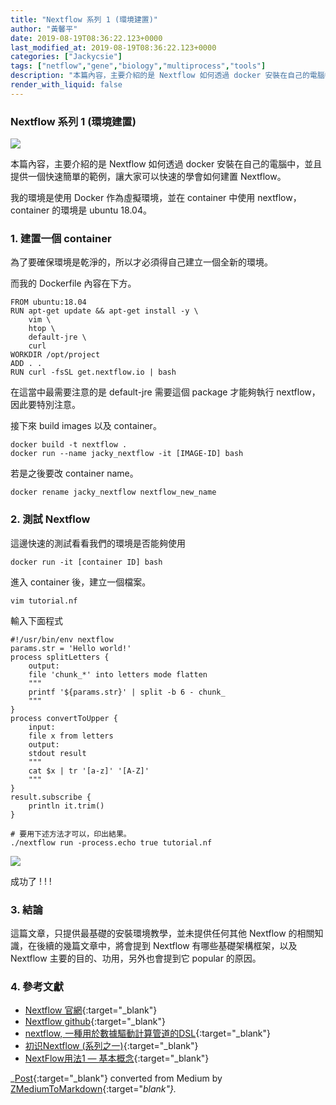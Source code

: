 ```yaml
---
title: "Nextflow 系列 1 (環境建置)"
author: "黃馨平"
date: 2019-08-19T08:36:22.123+0000
last_modified_at: 2019-08-19T08:36:22.123+0000
categories: ["Jackycsie"]
tags: ["netflow","gene","biology","multiprocess","tools"]
description: "本篇內容，主要介紹的是 Nextflow 如何透過 docker 安裝在自己的電腦中，並且提供一個簡單的範例，讓大家可以快速的學會如何建置 Nextflow，以及實測成功。"
render_with_liquid: false
---
```


### Nextflow 系列 1 \(環境建置\)


![](https://miro.medium.com/max/1400/1*IoIYRadrFeOuzn5ma9uuAw.jpeg)


本篇內容，主要介紹的是 Nextflow 如何透過 docker 安裝在自己的電腦中，並且提供一個快速簡單的範例，讓大家可以快速的學會如何建置 Nextflow。

我的環境是使用 Docker 作為虛擬環境，並在 container 中使用 nextflow， container 的環境是 ubuntu 18\.04。
### 1\. 建置一個 container

為了要確保環境是乾淨的，所以才必須得自己建立一個全新的環境。

而我的 Dockerfile 內容在下方。
```
FROM ubuntu:18.04
RUN apt-get update && apt-get install -y \
    vim \
    htop \
    default-jre \
    curl
WORKDIR /opt/project
ADD . .
RUN curl -fsSL get.nextflow.io | bash
```

在這當中最需要注意的是 default\-jre 需要這個 package 才能夠執行 nextflow，因此要特別注意。

接下來 build images 以及 container。
```
docker build -t nextflow .
docker run --name jacky_nextflow -it [IMAGE-ID] bash
```

若是之後要改 container name。
```
docker rename jacky_nextflow nextflow_new_name
```
### 2\. 測試 Nextflow

這邊快速的測試看看我們的環境是否能夠使用
```
docker run -it [container ID] bash
```

進入 container 後，建立一個檔案。
```
vim tutorial.nf
```

輸入下面程式
```nf
#!/usr/bin/env nextflow  
params.str = 'Hello world!'
process splitLetters {
    output:
    file 'chunk_*' into letters mode flatten
    """
    printf '${params.str}' | split -b 6 - chunk_
    """
}
process convertToUpper {
    input:
    file x from letters    
    output:
    stdout result    
    """
    cat $x | tr '[a-z]' '[A-Z]'
    """
}
result.subscribe {
    println it.trim()
}
```
```
# 要用下述方法才可以，印出結果。
./nextflow run -process.echo true tutorial.nf
```


![](https://miro.medium.com/max/1400/1*8LlCOA6PahPyUx86U_4qMQ.jpeg)


成功了 \! \! \!
### 3\. 結論

這篇文章，只提供最基礎的安裝環境教學，並未提供任何其他 Nextflow 的相關知識，在後續的幾篇文章中，將會提到 Nextflow 有哪些基礎架構框架，以及 Nextflow 主要的目的、功用，另外也會提到它 popular 的原因。
### 4\. 參考文獻
- [Nextflow 官網](https://www.nextflow.io/docs/latest/getstarted.html){:target="_blank"}
- [Nextflow github](https://github.com/nextflow-io/nextflow){:target="_blank"}
- [nextflow, 一種用於數據驅動計算管道的DSL](https://hant.helplib.com/GitHub/article_100451){:target="_blank"}
- [初识Nextflow \(系列之一\)](https://www.jianshu.com/p/8fe8b279b4ff){:target="_blank"}
- [NextFlow用法1 — 基本概念](https://www.jianshu.com/p/0f7924690ff6){:target="_blank"}



_[Post](https://medium.com/jacky-life/nextflow-%E7%B3%BB%E5%88%97-1-%E7%92%B0%E5%A2%83%E5%BB%BA%E7%BD%AE-c016b4fae311){:target="_blank"} converted from Medium by [ZMediumToMarkdown](https://github.com/ZhgChgLi/ZMediumToMarkdown){:target="_blank"}._
